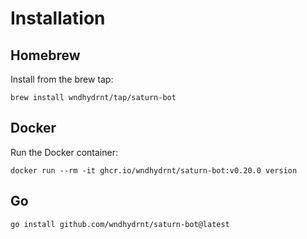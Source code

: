# Installation

## Homebrew

Install from the brew tap:

```shell
brew install wndhydrnt/tap/saturn-bot
```

## Docker

Run the Docker container:

<!-- x-release-please-start-version -->

```shell
docker run --rm -it ghcr.io/wndhydrnt/saturn-bot:v0.20.0 version
```

<!-- x-release-please-end -->

## Go

```shell
go install github.com/wndhydrnt/saturn-bot@latest
```
